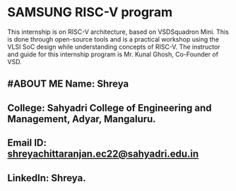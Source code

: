 # SAMSUNG RISC-V program
This internship is on RISC-V architecture, based on VSDSquadron Mini. This is done through open-source tools and is a practical workshop using the VLSI SoC design while understanding concepts of RISC-V. The instructor and guide for this internship program is Mr. Kunal Ghosh, Co-Founder of VSD.

#ABOUT ME
Name: Shreya
-
College: Sahyadri College of Engineering and Management, Adyar, Mangaluru.
-
Email ID: shreyachittaranjan.ec22@sahyadri.edu.in
-
LinkedIn: Shreya.
-

